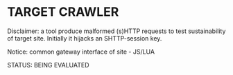 # TARGET CRAWLER

Disclaimer: a tool produce malformed (s)HTTP requests to test sustainability of target site. Initially it hijacks an SHTTP-session key.

Notice: common gateway interface of site - JS/LUA

STATUS: BEING EVALUATED
